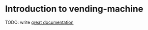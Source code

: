 # Introduction to vending-machine

TODO: write [great documentation](http://jacobian.org/writing/what-to-write/)
